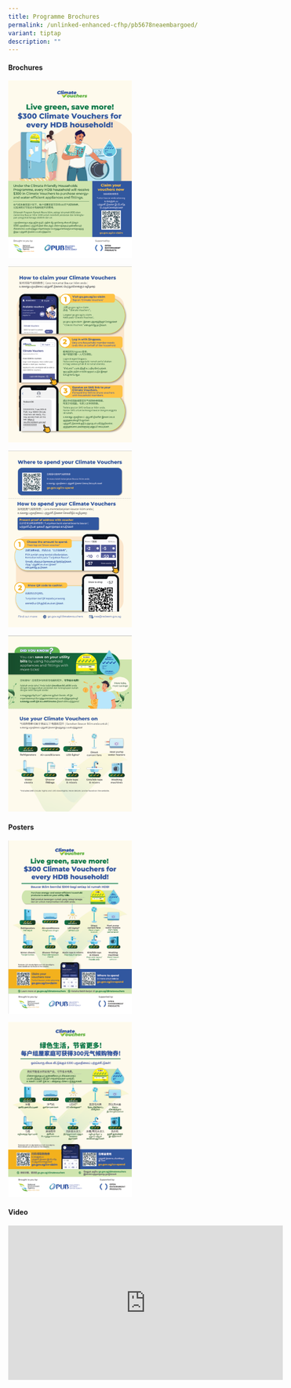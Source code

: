 ```yaml
---
title: Programme Brochures
permalink: /unlinked-enhanced-cfhp/pb5678neaembargoed/
variant: tiptap
description: ""
---
```

<h4>Brochures</h4>
<p></p>
<div class="isomer-image-wrapper">
<img style="width: 50%;" height="auto" width="100%" alt="" src="/images/Resources/B1.png">
</div>
<p></p>
<p></p>
<div class="isomer-image-wrapper">
<img style="width: 50%;" height="auto" width="100%" alt="" src="/images/Resources/B2.png">
</div>
<p></p>
<p></p>
<div class="isomer-image-wrapper">
<img style="width: 50%;" height="auto" width="100%" alt="" src="/images/Resources/B3.png">
</div>
<p></p>
<p></p>
<div class="isomer-image-wrapper">
<img style="width: 50%;" height="auto" width="100%" alt="" src="/images/Resources/B4.png">
</div>
<h4>Posters</h4>
<p></p>
<p></p>
<div class="isomer-image-wrapper">
<img style="width: 50%;" height="auto" width="100%" alt="" src="/images/Resources/Poster_EM.png">
</div>
<p></p>
<p></p>
<div class="isomer-image-wrapper">
<img style="width: 50%;" height="auto" width="100%" alt="" src="/images/Resources/Poster_CT.png">
</div>
<p></p>
<h4>Video</h4>
<div class="iframe-wrapper">
<iframe height="315" width="560" allowfullscreen="true" frameborder="0" src="https://www.youtube.com/embed/6iguDa6ZPf4?si=vYTj0zcr6NwIfka9"></iframe>
</div>
<p></p>